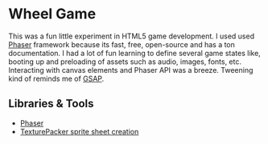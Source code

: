 # Wheel Game
This was a fun little experiment in HTML5 game development. I used used [Phaser](https://phaser.io/) framework because its fast, free, open-source and has a ton documentation. I had a lot of fun learning to define several game states like, booting up and preloading of assets such as audio, images, fonts, etc. Interacting with canvas elements and Phaser API was a breeze. Tweening kind of reminds me of [GSAP](https://greensock.com/).

## Libraries & Tools
* [Phaser](https://phaser.io/)
* [TexturePacker sprite sheet creation](https://www.codeandweb.com/texturepacker)

